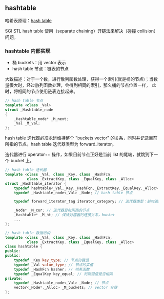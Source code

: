 ## hashtable

哈希表原理：[hash table](https://github.com/steveLauwh/Data-Structures-And-Algorithms/tree/master/Hash%20Table)

SGI STL hash table 使用（separate chaining）开链法来解决（碰撞 collision）问题。

### hashtable 内部实现

* 桶 buckets：用 vector 表示
* hash table 节点：链表的节点

大致描述：对于一个数，进行散列函数处理，获得一个索引(就是桶的节点)；当数量很大时，经过散列函数处理，会得到相同的索引，那么桶的节点位置一样，
此时，将相同的节点使用链表连接起来。

```cpp
// hash table 节点
template <class _Val>
struct _Hashtable_node
{
    _Hashtable_node* _M_next;
    _Val _M_val;
}; 
```

hash table 迭代器必须永远维持整个 "buckets vector" 的关系，同时并记录目前所指的节点。hash table 迭代器类型为 forward_iterator。

迭代器进行 operator++ 操作，如果目前节点正好是当前 list 的尾端，就跳到下一个 bucket 上。

```cpp
// hash table 迭代器
template <class _Val, class _Key, class _HashFcn,
          class _ExtractKey, class _EqualKey, class _Alloc>
struct _Hashtable_iterator {
    typedef hashtable<_Val,_Key,_HashFcn,_ExtractKey,_EqualKey,_Alloc> _Hashtable;
    typedef _Hashtable_node<_Val> _Node; // hash table 节点

    typedef forward_iterator_tag iterator_category; // 迭代器类型：前向迭代器

    _Node* _M_cur; // 迭代器目前所指的节点
    _Hashtable* _M_ht; // 保持对容器的连接关系，bucket
    ...
};
```

```cpp
// hash table 数据结构
template <class _Val, class _Key, class _HashFcn,
          class _ExtractKey, class _EqualKey, class _Alloc>
class hashtable {
public:
public:
    typedef _Key key_type; // 节点的键值
    typedef _Val value_type; // 节点的实值
    typedef _HashFcn hasher; // 哈希函数
    typedef _EqualKey key_equal; // 判断键值是否相同
private:
    typedef _Hashtable_node<_Val> _Node; // 节点
    vector<_Node*,_Alloc> _M_buckets; // vector 容器
};
```


